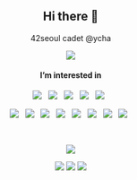 <h2 align='center'> Hi there 👋 </h2>


<p align='center'>
  42seoul cadet @ycha
</p>

<p align="center">  
  <a href="https://hits.seeyoufarm.com"><img src="https://hits.seeyoufarm.com/api/count/incr/badge.svg?url=https%3A%2F%2Fgithub.com%2FSkyrich2000&count_bg=%2379C83D&title_bg=%23555555&icon=github.svg&icon_color=%23E7E7E7&title=hits&edge_flat=false"/></a>
</p>

<h4 align='center'> I’m interested in</h4>

<p align="center">
  <img src="https://img.shields.io/badge/JavaScript-323330?style=for-the-badge&logo=javascript&logoColor=F7DF1E" />&nbsp;&nbsp;
  <img src="https://img.shields.io/badge/TypeScript-007ACC?style=for-the-badge&logo=typescript&logoColor=white" />&nbsp;&nbsp;
  <img src="https://img.shields.io/badge/C-00599C?style=for-the-badge&logo=c&logoColor=white" />&nbsp;&nbsp;
  <img src="https://img.shields.io/badge/C%2B%2B-00599C?style=for-the-badge&logo=c%2B%2B&logoColor=white" />&nbsp;&nbsp;
  <img src="https://img.shields.io/badge/Python-FFD43B?style=for-the-badge&logo=python&logoColor=blue" />&nbsp;&nbsp;
</p>

<p align="center">
  <img src="https://img.shields.io/badge/Node.js-339933?style=for-the-badge&logo=nodedotjs&logoColor=white" />&nbsp;&nbsp;
  <img src="https://img.shields.io/badge/Express.js-000000?style=for-the-badge&logo=express&logoColor=white" />&nbsp;&nbsp;
  <img src="https://img.shields.io/badge/nestjs-E0234E?style=for-the-badge&logo=nestjs&logoColor=white" />&nbsp;&nbsp;
  <img src="https://img.shields.io/badge/Jest-C21325?style=for-the-badge&logo=jest&logoColor=white" />&nbsp;&nbsp;
  <img src="https://img.shields.io/badge/AWS-FF9900?style=for-the-badge&logo=amazonaws&logoColor=white" />&nbsp;&nbsp;
  <img src="https://img.shields.io/badge/Docker-2496ED?style=for-the-badge&logo=docker&logoColor=white" />&nbsp;&nbsp;
  <img src="https://img.shields.io/badge/Nginx-009639?style=for-the-badge&logo=nginx&logoColor=white" />&nbsp;&nbsp;
  <img src="https://img.shields.io/badge/Linux-FCC624?style=for-the-badge&logo=linux&logoColor=black" />&nbsp;&nbsp;
</p>

</br>

<p align="center">  
  <a href="https://github.com/anuraghazra/github-readme-stats"><img src="https://github-readme-stats.vercel.app/api?username=skyrich2000"/></a>
</p>


<p align='center'>
  <a href="https://www.linkedin.com/in/%EC%98%81%ED%9B%88-%EC%B0%A8-43658a234/"><img src="https://img.shields.io/badge/linkedin-0077B5?&style=flat-square&logo=linkedin&logoColor=white" /></a>
  <a href=""><img src="https://img.shields.io/badge/notion-000000?&style=flat-square&logo=notion&logoColor=white" /></a>
  <a href="mailto:petercha2000@gmail.com"><img src="https://img.shields.io/badge/gmail-D14836?&style=flat-square&logo=gmail&logoColor=white" /></a>

</p>

<!--
link
https://80000coding.oopy.io/fafbee5b-f464-4808-9572-5e378026e5e2

design
https://github.com/coderjojo/creative-profile-readme
https://github.com/StefanyVasc/StefanyVasc/blob/master/README.md#

stats
https://github.com/anuraghazra/github-readme-stats

badges
https://github.com/alexandresanlim/Badges4-README.md-Profile
https://shields.io/
https://simpleicons.org/
-->

